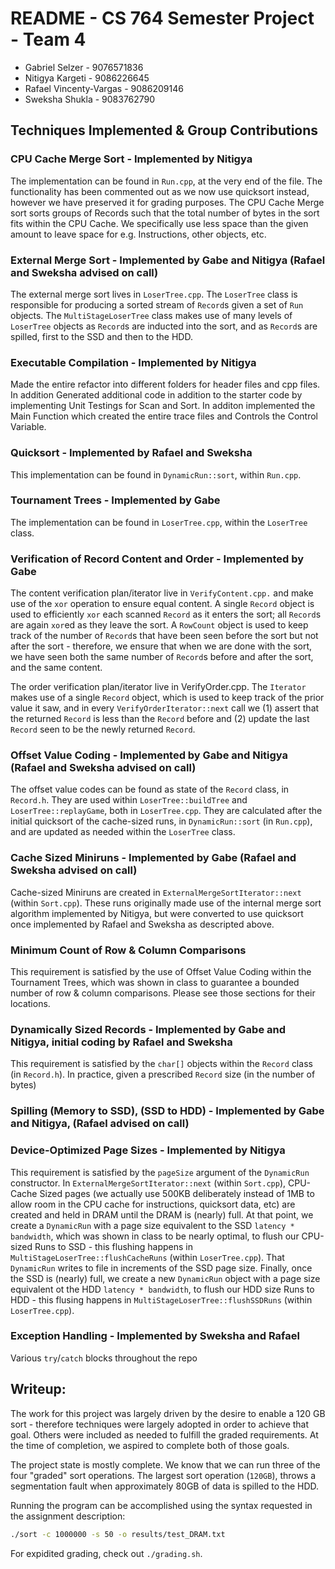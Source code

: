 # README - CS 764 Semester Project - Team 4
* Gabriel Selzer - 9076571836
* Nitigya Kargeti - 9086226645
* Rafael Vincenty-Vargas - 9086209146
* Sweksha Shukla - 9083762790

## Techniques Implemented & Group Contributions

### CPU Cache Merge Sort - Implemented by Nitigya

The implementation can be found in `Run.cpp`, at the very end of the file. The functionality has been commented out as we now use quicksort instead, however we have preserved it for grading purposes. The CPU Cache Merge sort sorts groups of Records such that the total number of bytes in the sort fits within the CPU Cache. We specifically use less space than the given amount to leave space for e.g. Instructions, other objects, etc.

### External Merge Sort - Implemented by Gabe and Nitigya (Rafael and Sweksha advised on call)
The external merge sort lives in `LoserTree.cpp`. The `LoserTree` class is responsible for producing a sorted stream of `Record`s given a set of `Run` objects. The `MultiStageLoserTree` class makes use of many levels of `LoserTree` objects as `Record`s are inducted into the sort, and as `Record`s are spilled, first to the SSD and then to the HDD.

### Executable Compilation - Implemented by Nitigya
Made the entire refactor into different folders for header files and cpp files. In addition Generated additional code in addition to the starter code by implementing Unit Testings for Scan and Sort. In additon implemented the Main Function which created the entire trace files and Controls the Control Variable.

### Quicksort - Implemented by Rafael and Sweksha

This implementation can be found in `DynamicRun::sort`, within `Run.cpp`.

### Tournament Trees - Implemented by Gabe

The implementation can be found in `LoserTree.cpp`, within the `LoserTree` class.

### Verification of Record Content and Order - Implemented by Gabe

The content verification plan/iterator live in `VerifyContent.cpp.` and make use of the `xor` operation to ensure equal content. A single `Record` object is used to efficiently `xor` each scanned `Record` as it enters the sort; all `Record`s are again `xor`ed as they leave the sort. A `RowCount` object is used to keep track of the number of `Record`s that have been seen before the sort but not after the sort - therefore, we ensure that when we are done with the sort, we have seen both the same number of `Record`s before and after the sort, and the same content.

The order verification plan/iterator live in VerifyOrder.cpp. The `Iterator` makes use of a single `Record` object, which is used to keep track of the prior value it saw, and in every `VerifyOrderIterator::next` call we (1) assert that the returned `Record` is less than the `Record` before and (2) update the last `Record` seen to be the newly returned `Record`.

### Offset Value Coding - Implemented by Gabe and Nitigya (Rafael and Sweksha advised on call)
The offset value codes can be found as state of the `Record` class, in `Record.h`. They are used within `LoserTree::buildTree` and `LoserTree::replayGame`, both in `LoserTree.cpp`. They are calculated after the initial quicksort of the cache-sized runs, in `DynamicRun::sort` (in `Run.cpp`), and are updated as needed within the `LoserTree` class.

### Cache Sized Miniruns - Implemented by Gabe (Rafael and Sweksha advised on call)

Cache-sized Miniruns are created in `ExternalMergeSortIterator::next` (within `Sort.cpp`). These runs originally made use of the internal merge sort algorithm implemented by Nitigya, but were converted to use quicksort once implemented by Rafael and Sweksha as descripted above.

### Minimum Count of Row & Column Comparisons
This requirement is satisfied by the use of Offset Value Coding within the Tournament Trees, which was shown in class to guarantee a bounded number of row & column comparisons. Please see those sections for their locations. 

### Dynamically Sized Records - Implemented by Gabe and Nitigya, initial coding by Rafael and Sweksha
This requirement is satisfied by the `char[]` objects within the `Record` class (in `Record.h`). In practice, given a prescribed `Record` size (in the number of bytes)

### Spilling (Memory to SSD), (SSD to HDD) - Implemented by Gabe and Nitigya, (Rafael advised on call)
### Device-Optimized Page Sizes - Implemented by Nitigya
This requirement is satisfied by the `pageSize` argument of the `DynamicRun` constructor. In `ExternalMergeSortIterator::next` (within `Sort.cpp`), CPU-Cache Sized pages (we actually use 500KB deliberately instead of 1MB to allow room in the CPU cache for instructions, quicksort data, etc) are created and held in DRAM until the DRAM is (nearly) full. At that point, we create a `DynamicRun` with a page size equivalent to the SSD `latency * bandwidth`, which was shown in class to be nearly optimal, to flush our CPU-sized Runs to SSD - this flushing happens in `MultiStageLoserTree::flushCacheRuns` (within `LoserTree.cpp`). That `DynamicRun` writes to file in increments of the SSD page size. Finally, once the SSD is (nearly) full, we create a new `DynamicRun` object with a page size equivalent ot the HDD `latency * bandwidth`, to flush our HDD size Runs to HDD - this flusing happens in `MultiStageLoserTree::flushSSDRuns` (within `LoserTree.cpp`).

### Exception Handling - Implemented by Sweksha and Rafael
Various `try`/`catch` blocks throughout the repo

## Writeup:

The work for this project was largely driven by the desire to enable a 120 GB sort - therefore techniques were largely adopted in order to achieve that goal. Others were included as needed to fulfill the graded requirements. At the time of completion, we aspired to complete both of those goals.

The project state is mostly complete. We know that we can run three of the four "graded" sort operations. The largest sort operation (`120GB`), throws a segmentation fault when approximately 80GB of data is spilled to the HDD.

Running the program can be accomplished using the syntax requested in the assignment description:

```bash
./sort -c 1000000 -s 50 -o results/test_DRAM.txt
```
For expidited grading, check out `./grading.sh`.

